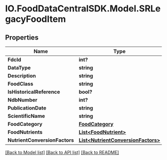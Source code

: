 # IO.FoodDataCentralSDK.Model.SRLegacyFoodItem
## Properties

Name | Type | Description | Notes
------------ | ------------- | ------------- | -------------
**FdcId** | **int?** |  | 
**DataType** | **string** |  | 
**Description** | **string** |  | 
**FoodClass** | **string** |  | [optional] 
**IsHistoricalReference** | **bool?** |  | [optional] 
**NdbNumber** | **int?** |  | [optional] 
**PublicationDate** | **string** |  | [optional] 
**ScientificName** | **string** |  | [optional] 
**FoodCategory** | [**FoodCategory**](FoodCategory.md) |  | [optional] 
**FoodNutrients** | [**List&lt;FoodNutrient&gt;**](FoodNutrient.md) |  | [optional] 
**NutrientConversionFactors** | [**List&lt;NutrientConversionFactors&gt;**](NutrientConversionFactors.md) |  | [optional] 

[[Back to Model list]](../README.md#documentation-for-models) [[Back to API list]](../README.md#documentation-for-api-endpoints) [[Back to README]](../README.md)

